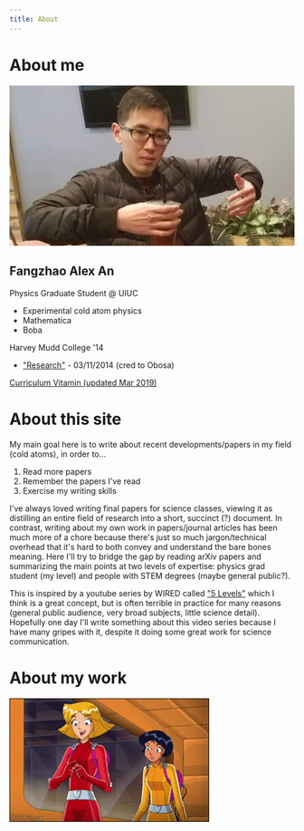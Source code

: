 ```yaml
---
title: About
---
```


# About me

![alex an](/assets/images/itsme.jpg)

## Fangzhao Alex An
Physics Graduate Student @ UIUC
  * Experimental cold atom physics
  * Mathematica
  * Boba

Harvey Mudd College '14
  * ["Research"](/assets/vids/rotatinglight.mp4) - 03/11/2014 (cred to Obosa)

[Curriculum Vitamin (updated Mar 2019)](/assets/docs/alexcv.pdf)

# About this site
My main goal here is to write about recent developments/papers in my field (cold atoms), in order to...
1. Read more papers
2. Remember the papers I've read
3. Exercise my writing skills

I've always loved writing final papers for science classes, viewing it as distilling an entire field of research into a short, succinct (?) document. In contrast, writing about my own work in papers/journal articles has been much more of a chore because there's just so much jargon/technical overhead that it's hard to both convey and understand the bare bones meaning. Here I'll try to bridge the gap by reading arXiv papers and summarizing the main points at two levels of expertise: physics grad student (my level) and people with STEM degrees (maybe general public?).

This is inspired by a youtube series by WIRED called ["5 Levels"](https://www.youtube.com/playlist?list=PLibNZv5Zd0dyCoQ6f4pdXUFnpAIlKgm3N) which I think is a great concept, but is often terrible in practice for many reasons (general public audience, very broad subjects, little science detail). Hopefully one day I'll write something about this video series because I have many gripes with it, despite it doing some great work for science communication.

# About my work
![TOTALLY](/assets/vids/lasers.gif)
